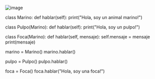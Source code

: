 ![image](https://github.com/user-attachments/assets/da05d014-d711-4216-b642-73d55267d1ba)

class Marino:
    def hablar(self):
        print("Hola, soy un animal marino!")

class Pulpo(Marino):
    def hablar(self):
        print("Hola, soy un pulpo!")

class Foca(Marino):
    def hablar(self, mensaje):
        self.mensaje = mensaje
        print(mensaje)

marino = Marino()
marino.hablar()

pulpo = Pulpo()
pulpo.hablar()

foca = Foca()
foca.hablar("Hola, soy una foca!")

